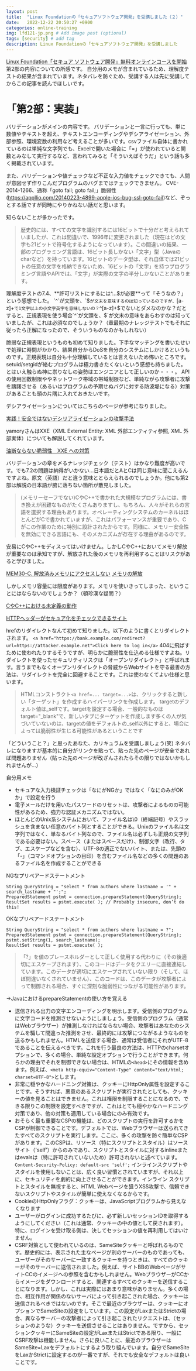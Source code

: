```yaml
---
layout: post
title:  "Linux Foundationの「セキュアソフトウェア開発」を受講しました（２）"
date:   2022-12-22 20:50:27 +0900
categories: online-training
img: lfd121-jp.png # Add image post (optional)
tags: [security] # add tag
description: Linux Foundationの「セキュアソフトウェア開発」を受講しました
---
```


[Linux Foundation「セキュア ソフトウェア開発」無料オンラインコースを開始](https://www.linuxfoundation.jp/press-release/2022/12/free-openssf-developing-secure-software-training-course-now-available-in-japanese/)
第2部の内容についての所感です。
自分用のメモが含まれているため、理解度テストの結果が含まれています。ネタバレを防ぐため、受講する人は先に受講してからこの記事を読んでほしいです。

# 「第2部：実装」
バリデーションがメインの内容です。
バリデーションと一言に行っても、単に数値やテキストを超え、テキストエンコーディングやデシアライゼーション、外部参照、環境変数の利用など考えることが多いです。csvファイル自体に書かれているのは単純な文字列でも、Excelで開いた場合に「=」が使われていると関数とみなして実行するなど、言われてみると「そういえばそうだ」という話も多く掲載されています。

また、バリデーションや値チェックなど不正な入力値をチェックできても、人間が意図せず作りこんだプログラムのバグまではチェックできません。
CVE-2014-1266、通称「goto fail; goto fail;」脆弱性(https://appllio.com/20140223-4899-apple-ios-bug-ssl-goto-fail)など、ぞっとする話ですが同時にやりかねない話だと思います。

知らないことが多かったです。

> 歴史的には、すべての文字を識別するには16ビットで十分だと考えられていましたが、これは間違いで、1996年に変更されました（現在はどの文字も21ビットで符号化するようになっています）。この間違いの結果、一部のプログラミング言語は、16ビット長しかない「文字」型（Javaのcharなど）を持っています。16ビットのデータ型は、それ自体では21ビットの任意の文字を格納できないため、16ビットの「文字」を持つプログラミング言語やAPIでは、「文字」が実際の文字の半分しかないことがあります。

理解度テストの7.4、**許可リストにするには^...$が必要**って「そうなの？」という感想でした。
`^`が文頭を、`$`が文末を意味するのは知っているのですが、`[a-z]+` で1文字以上の小文字英字を意味しないの？
`^[a-z]+$`でないとダメなのかな？だとすると、正規表現を使う場合`^`が文頭を、`$`が文末の意味をあらわすのは知っていましたが、これは必須なのでしょうか？（章最期のナレッジテストでもそれに従ったら正解になったので、そういうものなのかもしれない）

脆弱な正規表現というものも初めて知りました。下手なマッチングを書いたせいで処理に時間がかかり、結果自分からDoSを自分のシステムにしかけるというものです。正規表現は自分も十分理解しているとは言えないため怖いところです。setuid/setgidが絡むプログラムは極力書きたくないという感想も持ちました。とはいえ触らぬ神に祟りなしの姿勢はエンジニアとして正しいのか・・・。
APIの使用回数制限ややネットワーク帯域の帯域制限など、単純ながら攻撃者に攻撃を躊躇させる（あるいはプログラムの予期せぬバグに対する防波堤になる）対策があることも頭の片隅に入れておきたいです。


デシアライゼーションについてはこちらのページが参考になりました。

[実践！安全ではないデシリアライゼーションの攻撃手法](https://yamory.io/blog/about-insecure-deserialization/)


yamoryさんはXXE（XML External Entity: XML 外部エンティティ参照, XML 外部実体）についても解説してくれています。

[油断ならない脆弱性　XXE への対策](https://yamory.io/blog/what-is-xxe/)


バリデーションの章を〆るナレッジチェック（テスト）はかなり難度が高いです。でも7.2の問題は納得がいかない…日本語だとAとCは同じ意味に聞こえるんですよね。原文（英語）だと違う意味ととらえられるのでしょうか。他にも第2部は解説の日本語が腑に落ちない箇所が散見しました。

> (メモリーセーフでない)CやC++で書かれた大規模なプログラムには、書き換えが困難なものがたくさんありますし、もちろん、人々がそれらの言語を選択する理由もあります。オペレーティングシステムのカーネルはほとんどがCで書かれていますが、これはパフォーマンスが重要であり、Cがこの作業のために特別に設計されたからです。同様に、メモリー安全性を無効にできる言語にも、そのメカニズムが存在する理由があるのです。

安易にCやC++をディスってはいけません。しかしCやC++においてメモリ解放が重要なのは承知ですが、解放された後のメモリを再利用することはリスクがあると学びました。

[MEM30-C. 解放済みメモリにアクセスしない](https://www.jpcert.or.jp/sc-rules/c-mem30-c.html)
[メモリの解放](https://www.comp.sd.tmu.ac.jp/spacelab/c_lec2/node118.html)

しかしメモリ容量には限度があります。メモリを使いきってしまった、ということにはならないのでしょうか？（頓珍漢な疑問？）

[CやC++における未定義の動作](https://programming-place.net/ppp/contents/glossary/ma/undefined_behavior.html)

[HTTPヘッダーがセキュア化をチェックできるサイト](https://securityheaders.com/)

hrefのリダイレクトなんて初めて知りました。以下のように書くとリダイレクトされます。
`<a h‌ref="ht‌‌tps://bank.example.com/redirect?url=ht‌‌tps://attacker.example.net">Click here to log in</a>`
404に飛ばすために使われたりするそうですが、明らかに脆弱性を仕込める仕様ですよね。リダイレクトを使ったセキュリティリスクは「オープンリダイレクト」と呼ばれます。言うまでもなくオープンリダイレクトの脅威からWebサイトを守る最善の方法は、リダイレクトを完全に回避することです。これは使わなくてよい仕様と思います。

> HTMLコンストラクト`<a href=... target=...>`は、クリックすると新しい「ターゲット」を作成するハイパーリンクを作成します。 targetのデフォルト値は_selfです。targetを設定する場合、一般的なものはtarget="_blank"で、新しいタブにターゲットを作成します多くの人が気づいていないのは、targetの値をデフォルトの_self以外にすると、場合によっては脆弱性が生じる可能性があるということです

「どういうこと？」と思ったあなた、カリキュラムを受講しましょう(笑)
ネタバレになりますが基本的に自分がリンクを貼って、貼った先のページが安全であれば問題ありません（貼った先のページが改ざんされたらその限りではないかもしれませんが…）

自分用メモ
- セキュアな入力検証チェックは「なにがNGか」ではなく「なにのみがOKか」で設定を行う
- 電子メールだけを用いたパスワードのリセットは、攻撃者によるものの可能性があるため、強力な認証メカニズムではない。
- ほとんどのUnix系システムにおいて、ファイル名は\0（終端記号）やスラッシュを含まない任意のバイト列とすることができる。Unixのファイル名は文字列ではなく、単なるバイト列なので、ファイル名は必ずしも正規の文字列である必要はない。スペース（またはスペースだけ）、制御文字（改行、タブ、エスケープなどを含む）、UTF-8の適正でないバイト、または、先頭の「-」（コマンドオプションの目印）を含むファイル名などの多くの問題のあるファイル名を作成することができる

NGなプリペアードステートメント
```
String QueryString = "select * from authors where lastname = '" + search_lastname + "';";
PreparedStatement pstmt = connection.prepareStatement(QueryString);
ResultSet results = pstmt.execute( ); // Probably insecure, don’t do this!
```

OKなプリペアードステートメント
```
String QueryString = "select * from authors where lastname = ?";
PreparedStatement pstmt = connection.prepareStatement(QueryString);
pstmt.setString(1, search_lastname);
ResultSet results = pstmt.execute( );
```

>「?」を値のプレースホルダーとして正しく使用する代わりに（その後適切にエスケープされます）、このコードはデータをクエリーに直接連結しています。このデータが適切にエスケープされていない限り（そして、ほぼ間違いなくされていません）、このコードは、このデータが攻撃者によって制御される場合、すぐに深刻な脆弱性につながる可能性があります。

→JavaにおけるprepareStatementの使い方を覚える

- 送信される出力の文字エンコーディングを明示します。受信側のプログラムに文字コードを推測させないようにしましょう。受信側のプログラム（通常はWebブラウザー）が推測しなければならない場合、攻撃者はあなたのシステムを騙して間違った推測をさせ、最終的には攻撃につながるようなものを送るかもしれません。HTMLを送信する場合、通常は受信者にそれがUTF-8であることを伝えるべきです。これを行う最良の方法は、HTTPのcharsetオプションで、多くの場合、単純な設定オプションで行うことができます。何らかの理由でそれを制御できない場合は、HTMLの`<head>`にその情報を含めます。例えば、`<meta http-equiv="Content-Type" content="text/html; charset=UTF-8">`とします。
- 非常に穏やかなハードニング対策は、クッキーにHttpOnly属性を設定することです。そうすれば、悪意のあるスクリプトが実行されたとしても、クッキーの値を見ることはできません。これは権限を制限することになるので、できる限りこの制限を設定すべきですが、これはとても穏やかなハードニング対策であり、他の対策も適用している場合にのみ有効です。
- おそらく最も重要なCSPの機能は、どのスクリプトの実行を許可するかをCSPが制御できることです。デフォルトでは、Webブラウザーは送られてきたすべてのスクリプトを実行します。ここに、多くの攻撃を防ぐ簡単なCSPがあります。このCSPは、リソース（特にスクリプトとスタイル）はソースサイト（'self'）からのみであり、スクリプトとスタイルに対するinlineまたはevalsは（特に許可されていないため）許可されないと述べています。`Content-Security-Policy: default-src 'self';` インラインスクリプトやスタイルを使用しないことは、広く良い習慣とされていますが、それ以上に、セキュリティを劇的に向上させることができます。インライン スクリプトとスタイルを無視すると、HTML Webページを狙うXSS攻撃で、信頼できないスクリプトやスタイルが簡単に使えなくなるからです。
- CookieのHttpOnlyフラグ：クッキーは、JavaScriptプログラムから見えなくなります
- ユーザーがログインに成功するたびに、必ず新しいセッションIDを取得するようにしてください（これは通常、クッキーの中の値として戻されます）。特に、ログインを受け取る側は、決してセッションの値を再利用してはいけません。
- CSRF対策として使われているのは、SameSiteクッキーと呼ばれるものです。歴史的には、表示された主なページが別のサーバーのものであっても、ユーザーがそのサーバーに一致するクッキーを持つときは、すべてのクッキーがそのサーバーに送信されました。例えば、サイトBBのWebページがサイトCCのイメージへの参照を含むかもしれません。WebブラウザーがCCからイメージをダウンロードすると、関連するすべてのクッキーを送信することになります。しかし、これは実際にはあまり意味がありません。多くの場合、相互作用が関係のないサーバによって引き起こされた場合、クッキーは送信されるべきではないのです。そこで最近のブラウザーは、クッキーにオプションでSameSiteの設定をしています。この設定がLaxまたはStrictの場合、異なるサーバーの攻撃者によって引き起こされたリクエストは、（セッションのような）クッキーを送信させることはありません。ですから、セッションクッキーにSameSiteの設定がLaxまたはStrictである限り、一般にCSRF攻撃は機能しません。さらに良いことに、最近のブラウザーはSameSite=Laxをデフォルトにするよう取り組んでいます。自分でSameSiteをLaxかStrictに設定するのが一番ですが、それでも安全なデフォルトは良いことです。